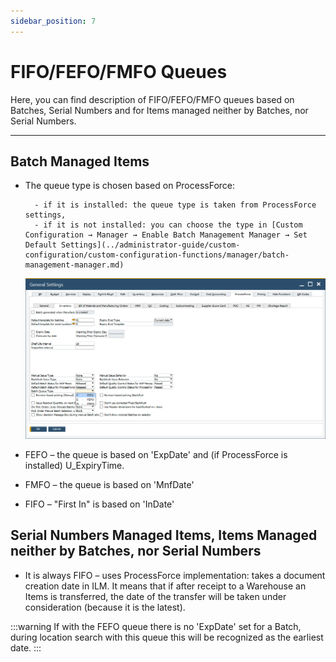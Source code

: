 ```yaml
---
sidebar_position: 7
---
```


# FIFO/FEFO/FMFO Queues

Here, you can find description of FIFO/FEFO/FMFO queues based on Batches, Serial Numbers and for Items managed neither by Batches, nor Serial Numbers.

---

## Batch Managed Items

- The queue type is chosen based on ProcessForce:

        - if it is installed: the queue type is taken from ProcessForce settings,
        - if it is not installed: you can choose the type in [Custom Configuration → Manager → Enable Batch Management Manager → Set Default Settings](../administrator-guide/custom-configuration/custom-configuration-functions/manager/batch-management-manager.md)
    ![Queue Type](./media/fifi-fefo-fmfo.png)

- FEFO – the queue is based on 'ExpDate' and (if ProcessForce is installed) U_ExpiryTime.
- FMFO – the queue is based on 'MnfDate'
- FIFO – "First In" is based on 'InDate'

## Serial Numbers Managed Items, Items Managed neither by Batches, nor Serial Numbers

- It is always FIFO – uses ProcessForce implementation: takes a document creation date in ILM. It means that if after receipt to a Warehouse an Items is transferred, the date of the transfer will be taken under consideration (because it is the latest).

:::warning
    If with the FEFO queue there is no 'ExpDate' set for a Batch, during location search with this queue this will be recognized as the earliest date.
:::
